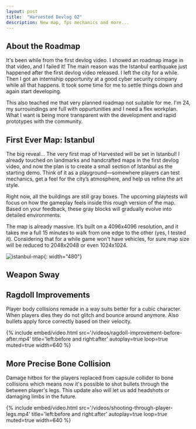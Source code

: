 ```yaml
---
layout: post
title:  "Harvested Devlog 02"
description: New map, fps mechanics and more...
---
```


## About the Roadmap

It's been while from the first devlog video. I showed an roadmap image in that video, and I failed it! The main reason was the Istanbul earthquake just happened after the first devlog video released. I left the city for a while. Then I got an internship opportunity at a good cyber security company while all that happens. It took some time for me to settle things down and again start developing.

This also teached me that very planned roadmap not suitable for me. I'm 24, my surrouindings are full with oppurtunities and I need a flex workplan. What I want is being more transparent with the development and rapid prototypes with the community.



## First Ever Map: Istanbul

The big reveal… The very first map of Harvested will be set in Istanbul!
I already touched on landmarks and handcrafted maps in the first devlog video, and now the plan is to create a small section of Istanbul as the starting demo. Think of it as a playground—somewhere players can test mechanics, get a feel for the city’s atmosphere, and help us refine the art style.

Right now, all the buildings are still gray boxes. The upcoming playtests will focus on how the gameplay feels inside this rough version of the map. Based on your feedback, these gray blocks will gradually evolve into detailed environments.

The map is already massive. It’s built on a 4096x4096 resolution, and it takes me a full 15 minutes to walk from one edge to the other (yes, I tested it). Considering that for a while game won't have vehicles, for sure map size will be reduced to 2048x2048 or even 1024x1024.

![istanbul-map](/images/istanbul-map-09-05-2025.png){: width="480"}
	







## Weapon Sway

## Ragdoll Improvements

Player body collisions remade in a way suits better for a cubic character. When players dies they do not glitch and bounce around anymore. Also bullets apply force correctly based on their velocity.

<div class="video-480 video-nopause">
{%
  include embed/video.html
  src='/videos/ragdoll-improvement-before-after.mp4'
  title='left:before and right:after'
  autoplay=true
  loop=true
  muted=true
  width=640
%}
</div>

## More Precise Bone Collision

Damage hitbox for the players replaced from capsule collider to bone collisions which means now it's possible to shot bullets through the between player's legs. This update also will let us add headshots or damaging limbs in the future.

<div class="video-480 video-nopause">
{%
  include embed/video.html
  src='/videos/shooting-through-player-legs.mp4'
  title='left:before and right:after'
  autoplay=true
  loop=true
  muted=true
  width=640
%}
</div>
